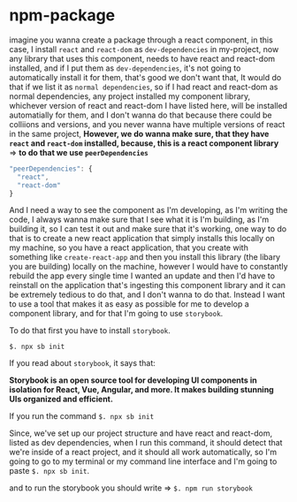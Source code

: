 # npm-package

imagine you wanna create a package through a react component, in this case, I install `react` and `react-dom` as `dev-dependencies` in my-project, now any library that uses this component, needs to have react and react-dom installed, and if I put them as `dev-dependencies`, it's not going to automatically install it for them, that's good we don't want that, It would do that if we list it as `normal dependencies`, so if I had react and react-dom as normal dependencies, any project installed my component library, whichever version of react and react-dom I have listed here, will be installed automatially for them, and I don't wanna do that because there could be colliions and versions, and you never wanna have multiple versions of react in the same project, **However, we do wanna make sure, that they have `react` and `react-dom` installed, because, this is a react component library** => **to do that we use `peerDependencies`**

```js
"peerDependencies": {
  "react",
  "react-dom"
}
```

And I need a way to see the component as I'm developing, as I'm writing the code, I always wanna make sure that I see what it is I'm building, as I'm building it, so I can test it out and make sure that it's working, one way to do that is to create a new react application that simply installs this locally on my machine, so you have a react application, that you create with something like `create-react-app` and then you install this library (the libary you are building) locally on the machine, however I would have to constantly rebuild the app every single time I wanted an update and then I'd have to reinstall on the application that's ingesting this component library and it can be extremely tedious to do that, and I don't wanna to do that. Instead I want to use a tool that makes it as easy as possible for me to develop a component library, and for that I'm going to use `storybook`.

To do that first you have to install `storybook`.

`$. npx sb init`

If you read about `storybook`, it says that:

**Storybook is an open source tool for developing UI components in isolation for React, Vue, Angular, and more. It makes building stunning UIs organized and efficient.**

If you run the command `$. npx sb init`

Since, we've set up our project structure and have react and react-dom, listed as dev dependencies, when I run this command, it should detect that we're inside of a react project, and it should all work automatically, so I'm going to go to my terminal or my command line interface and I'm going to paste `$. npx sb init`.

and to run the storybook you should write => `$. npm run storybook`
